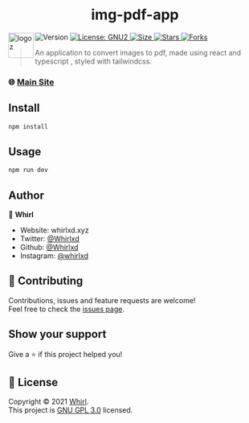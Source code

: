 <h1 align="center">img-pdf-app</h1><img src="public/android-chrome-192x192.png" width="50" height="50"alt="logoz" align="left" />

<p>
  <img alt="Version" src="https://img.shields.io/badge/version-1.0.0-blue.svg?cacheSeconds=2592000" />
  <a href="#" target="_blank">
    <img alt="License: GNU2" src="https://img.shields.io/badge/License-GNU3-yellow.svg" />
  </a>

   <a href="#" target="_blank">
    <img alt="Size" src="https://img.shields.io/github/repo-size/whirl21/IMG-To-PDF" />
  </a>
    <a href="#" target="_blank">
    <img alt="Stars" src="https://img.shields.io/github/stars/whirl21/IMG-To-PDF?style=social" />
  </a>
    <a href="#" target="_blank">
    <img alt="Forks" src="https://img.shields.io/github/forks/whirl21/img-to-pdf?style=social" />
  </a>
   
</p>

> An application to convert images to pdf, made using react and typescript , styled with tailwindcss.

### 🌐 [Main Site](https://itp.whirlxd.xyz)

## Install

```sh
npm install
```

## Usage

```sh
npm run dev
```

## Author

👤 **Whirl**

- Website: whirlxd.xyz
- Twitter: [@Whirlxd](https://twitter.com/Whirlxd)
- Github: [@Whirlxd](https://github.com/Whirlxd)
- Instagram: [@whirlxd](instagram.com/whirlxd)

## 🤝 Contributing

Contributions, issues and feature requests are welcome!<br />Feel free to check the [issues page](https://github.com/Whirl21/IMG-To-PDF/issues).

## Show your support

Give a ⭐️ if this project helped you!

## 📝 License

Copyright © 2021 [Whirl](https://github.com/Whirlxd).<br />
This project is [GNU GPL 3.0](https://choosealicense.com/licenses/gpl-3.0/) licensed.
